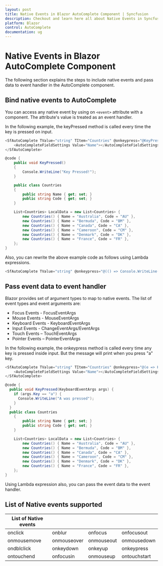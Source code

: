 ```yaml
---
layout: post
title: Native Events in Blazor AutoComplete Component | Syncfusion
description: Checkout and learn here all about Native Events in Syncfusion Blazor AutoComplete component and more.
platform: Blazor
control: AutoComplete
documentation: ug
---
```


# Native Events in Blazor AutoComplete Component

The following section explains the steps to include native events and pass data to event handler in the AutoComplete component.

## Bind native events to AutoComplete

You can access any native event by using on `<event>` attribute with a component. The attribute's value is treated as an event handler.

In the following example, the keyPressed method is called every time the key is pressed on input.

```csharp
<SfAutoComplete TValue="string" TItem="Countries" @onkeypress="@KeyPressed">
    <AutoCompleteFieldSettings Value="Name"></AutoCompleteFieldSettings>
</SfAutoComplete>

@code {
    public void KeyPressed()
    {
        Console.WriteLine("Key Pressed!");
    }

    public class Countries
    {
        public string Name { get; set; }
        public string Code { get; set; }
    }

    List<Countries> LocalData = new List<Countries> {
        new Countries() { Name = "Australia", Code = "AU" },
        new Countries() { Name = "Bermuda", Code = "BM" },
        new Countries() { Name = "Canada", Code = "CA" },
        new Countries() { Name = "Cameroon", Code = "CM" },
        new Countries() { Name = "Denmark", Code = "DK" },
        new Countries() { Name = "France", Code = "FR" },
    };
}
```

Also, you can rewrite the above example code as follows using Lambda expressions.

```csharp
<SfAutoComplete TValue="string" @onkeypress="@(() => Console.WriteLine("Key Pressed!"))"></SfAutoComplete>
```

## Pass event data to event handler

Blazor provides set of argument types to map to native events. The list of event types and event arguments are:

* Focus Events - FocusEventArgs
* Mouse Events - MouseEventArgs
* Keyboard Events - KeyboardEventArgs
* Input Events - ChangeEventArgs/EventArgs
* Touch Events – TouchEventArgs
* Pointer Events – PointerEventArgs

In the following example, the onkeypress method is called every time any key is pressed inside input. But the message will print when you press "a" key.

```csharp
<SfAutoComplete TValue="string" TItem="Countries" @onkeypress="@(e => KeyPressed(e))" >
    <AutoCompleteFieldSettings Value="Name"></AutoCompleteFieldSettings>
</SfAutoComplete>

@code {
  public void KeyPressed(KeyboardEventArgs args) {
    if (args.Key == "a") {
      Console.WriteLine("A was pressed");
    }
  }
  public class Countries
    {
        public string Name { get; set; }
        public string Code { get; set; }
    }

    List<Countries> LocalData = new List<Countries> {
        new Countries() { Name = "Australia", Code = "AU" },
        new Countries() { Name = "Bermuda", Code = "BM" },
        new Countries() { Name = "Canada", Code = "CA" },
        new Countries() { Name = "Cameroon", Code = "CM" },
        new Countries() { Name = "Denmark", Code = "DK" },
        new Countries() { Name = "France", Code = "FR" },
    };
}
```

Using Lambda expression also, you can pass the event data to the event handler.

## List of Native events supported

| List of Native events |  |  | |
| --- | --- | --- | --- |
| onclick | onblur | onfocus | onfocusout |
| onmousemove | onmouseover | onmouseout | onmousedown | onmouseup |
| ondblclick | onkeydown | onkeyup | onkeypress |
| ontouchend | onfocusin | onmouseup | ontouchstart |